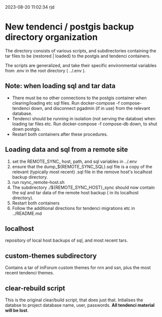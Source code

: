 2023-08-20 11:02:34  rjd

# New tendenci / postgis backup directory organization

The directory consists of various scripts, and subdirectories containing the tar files to be {restored | loaded} to the postgis and tendenci containers. 

The scripts are generalized, and take their specific environmental variables from .env in the root directory ( ../.env ).

## Note: when loading sql and tar data
- There must be no other connections to the postgis container when clearing/loading etc sql files. Run docker-compose -f compose-tendenci down, and disconnect pgadmin (if in use) from the relevant database.
- Tendenci should be running in isolation (not serving the databse) when loading tar files etc. Run docker-compose -f compose-db down, to shut down postgis.
- Restart both containers after these procedures. 

## Loading data and sql from a remote site
1. set the REMOTE_SYNC_ host, path, and sql variables in ../.env
2. ensure that the dump_${REMOTE_SYNC_SQL}.sql file is a copy of the relevant (typically most recent) .sql file in the remove host's localhost backup directory.
3. run rsync_remote-host.sh
4. The subdirectory ./${REMOTE_SYNC_HOST}_sync should now contain the sql and tar data of the remote host backup ( in its localhost directory).
5. Restart both containers
6. Follow the additional directions for tendenci migrations etc in ../README.md

## localhost 
repository of local host backups of sql, and most recent tars. 

## custom-themes subdirectory
Contains a tar of iniForum custom themes for nrn and ssn, plus the most recent tendenci themes.

## clear-rebuild script
This is the original clear/build script, that does just that. Intialises the databse to project database name, user, passwords. **All tendenci material will be lost**.

